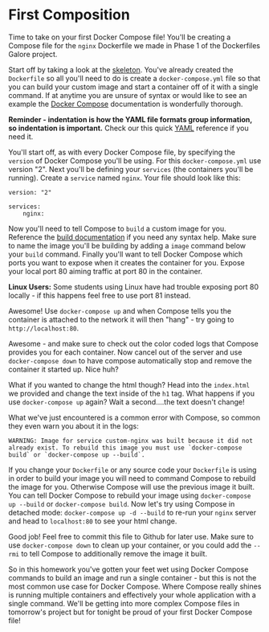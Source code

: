 # First Composition

Time to take on your first Docker Compose file! You'll be creating a Compose file for the `nginx` Dockerfile we made in Phase 1 of the Dockerfiles Galore project.

Start off by taking a look at the [skeleton][skeleton]. You've already created the `Dockerfile` so all you'll need to do is create a `docker-compose.yml` file so that you can build your custom image and start a container off of it with a single command. If at anytime you are unsure of syntax or would like to see an example the [Docker Compose][docs] documentation is wonderfully thorough.

**Reminder - indentation is how the YAML file formats group information, so indentation is important.** Check our this quick [YAML][yaml] reference if you need it.

You'll start off, as with every Docker Compose file, by specifying the `version` of Docker Compose you'll be using. For this `docker-compose.yml` use version "2". Next you'll be defining your `services` (the containers you'll be running). Create a `service` named `nginx`. Your file should look like this:

```
version: "2"

services:
    nginx:
```

Now you'll need to tell Compose to `build` a custom image for you. Reference the [build documentation][build-docs] if you need any syntax help. Make sure to name the image you'll be building by adding a `image` command below your `build` command. Finally you'll want to tell Docker Compose which ports you want to expose when it creates the container for you. Expose your local port 80 aiming traffic at port 80 in the container.

**Linux Users:** Some students using Linux have had trouble exposing port 80 locally - if this happens feel free to use port 81 instead. 

Awesome! Use `docker-compose up` and when Compose tells you the container is attached to the network it will then "hang" - try going to `http://localhost:80`.

Awesome - and make sure to check out the color coded logs that Compose provides you for each container. Now cancel out of the server and use `docker-compose down` to have compose automatically stop and remove the container it started up. Nice huh?

What if you wanted to change the html though? Head into the `index.html` we provided and change the text inside of the `h1` tag. What happens if you use `docker-compose up` again? Wait a second....the text doesn't change!

What we've just encountered is a common error with Compose, so common they even warn you about it in the logs:

```
WARNING: Image for service custom-nginx was built because it did not already exist. To rebuild this image you must use `docker-compose build` or `docker-compose up --build`.
```

If you change your `Dockerfile` or any source code your `Dockerfile` is using in order to build your image you will need to command Compose to rebuild the image for you. Otherwise Compose will use the previous image it built. You can tell Docker Compose to rebuild your image using `docker-compose up --build` or `docker-compose build`. Now let's try using Compose in detached mode: `docker-compose up -d --build` to re-run your `nginx` server and head to `localhost:80` to see your html change.

Good job! Feel free to commit this file to Github for later use. Make sure to use `docker-compose down` to clean up your container, or you could add the `--rmi` to tell Compose to additionally remove the image it built.

So in this homework you've gotten your feet wet using Docker Compose commands to build an image and run a single container - but this is not the most common use case for Docker Compose. Where Compose really shines is running multiple containers and effectively your whole application with a single command. We'll be getting into more complex Compose files in tomorrow's project but for tonight be proud of your first Docker Compose file!

[build-docs]: https://docs.docker.com/compose/compose-file/#build
[yaml]: https://learnxinyminutes.com/docs/yaml/
[docs]: https://docs.docker.com/compose/compose-file/
[skeleton]: https://assets.aaonline.io/Docker/homeworks/first_composition/skeleton.zip
